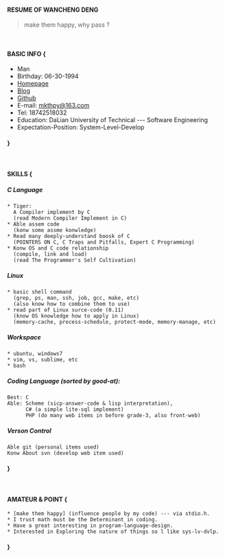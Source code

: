 #### RESUME OF WANCHENG DENG
> make them happy, why pass ?

<br/>

#### BASIC INFO {
* Man
* Birthday: 06-30-1994
* [Homepage](https://whps.github.io)
* [Blog](https://github.com/whps/whps.github.io/issues)
* [Github](https://github.com/whps)
* E-mail: mkthpy@163.com
* Tel: 18742518032
* Education: DaLian University of Technical --- Software Engineering
* Expectation-Position: System-Level-Develop

#### }
<br/>

#### SKILLS {
##### C Language
```
* Tiger: 
  A Compiler implement by C
  (read Modern Compiler Implement in C)
* Able assem code 
  (konw some assme konwledge)
* Read many deeply-understand boosk of C 
  (POINTERS ON C, C Traps and Pitfalls, Expert C Programming)
* Konw OS and C code relationship 
  (compile, link and load)
  (read The Programmer's Self Cultivation)
```

##### Linux
```
* basic shell command 
  (grep, ps, man, ssh, job, gcc, make, etc)
  (also know how to combine them to use)
* read part of Linux surce-code (0.11)
  (know OS knowledge how to apply in Linux)
  (memory-cache, process-schedule, protect-mode, memory-manage, etc)
```

##### Workspace
```
* ubuntu, windows7
* vim, vs, sublime, etc
* bash
```

##### Coding Language (sorted by good-at):
```
Best: C
Able: Scheme (sicp-answer-code & lisp interpretation), 
      C# (a simple lite-sql implement)
      PHP (do many web items in before grade-3, also front-web)
```

##### Verson Control
```
Able git (personal items used)
Konw About svn (develop web item used)
```

#### }
<br/>

#### AMATEUR & POINT {
```
* [make them happy] (influence people by my code) --- via stdio.h.
* I trust math must be the Determinant in coding.
* Have a great interesting in program-language-design.
* Interested in Exploring the nature of things so l like sys-lv-dvlp.
```
#### }
